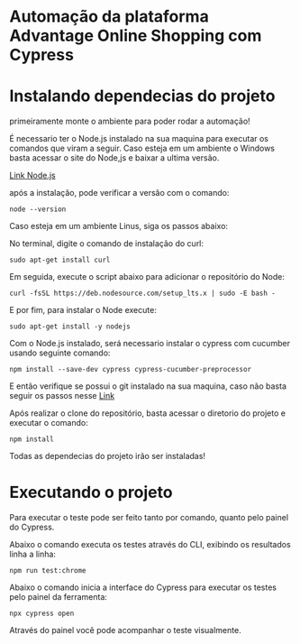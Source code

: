 # Automação da plataforma Advantage Online Shopping com Cypress


# Instalando dependecias do projeto

primeiramente monte o ambiente para poder rodar a automação!

É necessario ter o Node.js instalado na sua maquina para executar os comandos que viram a seguir. Caso esteja em um ambiente o Windows basta acessar o site do Node,js e baixar a ultima versão.

<a href="https://nodejs.org/pt">Link Node.js</a>

após a instalação, pode verificar a versão com o comando:

```
node --version
```
Caso esteja em um ambiente Linus, siga os passos abaixo:

No terminal, digite o comando de instalação do curl:

```
sudo apt-get install curl
```
Em seguida, execute o script abaixo para adicionar o repositório do Node:

```
curl -fsSL https://deb.nodesource.com/setup_lts.x | sudo -E bash -
```
E por fim, para instalar o Node execute:

```
sudo apt-get install -y nodejs
```

Com o Node.js instalado, será necessario instalar o cypress com cucumber usando seguinte comando:

```
npm install --save-dev cypress cypress-cucumber-preprocessor
```

E então verifique se possui o git instalado na sua maquina, caso não basta seguir os passos nesse <a href="https://git-scm.com/book/pt-br/v2/Começando-Instalando-o-Git">Link</a>

Após realizar o clone do repositório, basta acessar o diretorio do projeto e executar o comando:

```
npm install
```
Todas as dependecias do projeto irão ser instaladas!

# Executando o projeto

Para executar o teste pode ser feito tanto por comando, quanto pelo painel do Cypress.

Abaixo o comando executa os testes através do CLI, exibindo os resultados linha a linha:
```
npm run test:chrome
```

Abaixo o comando inicia a interface do Cypress para executar os testes pelo painel da ferramenta:
```
npx cypress open
```
Através do painel você pode acompanhar o teste visualmente.




